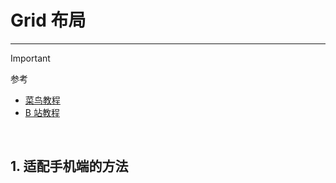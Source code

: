 # Grid 布局

---

> [!important]
>
> 参考
>
> - [菜鸟教程](https://www.runoob.com/css3/css-grid.html)
> - [B 站教程](https://www.bilibili.com/video/BV1pe4y1x7uQ/?spm_id_from=333.337.search-card.all.click&vd_source=b47817c1aa0db593f452034d53d4273a)

<br>



## 1. 适配手机端的方法

